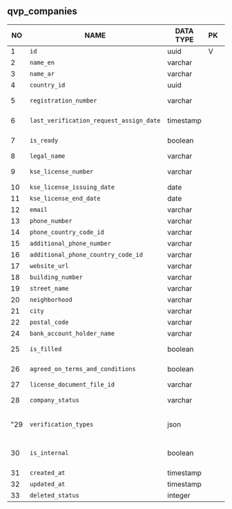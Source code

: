 
qvp_companies
----------------------------


NO | NAME | DATA TYPE | PK | FK | DESCRIPTION  | COMMENTS          
---|------|-----------|----|----|--------------|----------
1|`id` | uuid | V |  | autogenerated | 
2|`name_en` | varchar |  |  | Display name in English | 
3|`name_ar` | varchar |  |  | Display name in Arabic | 
4|`country_id` | uuid |  |  |  | 
5|`registration_number` | varchar |  |  | Tax (registration) number of the company in the country where it is registered | 
6|`last_verification_request_assign_date` | timestamp |  |  | Statistics: last (the latest) date when a verification request was assigned to this service provider | 
7|`is_ready` | boolean |  |  | TODO: what does 'ready' mean in this context? is_active? Show it in webapp? | no idea, TBH
8|`legal_name` | varchar |  |  | Legal name of the company | 
9|`kse_license_number` | varchar |  |  | A license issued by KSE to the company's own country to perform verification services? | 
10|`kse_license_issuing_date` | date |  |  |  | 
11|`kse_license_end_date` | date |  |  |  | 
12|`email` | varchar |  |  |  | 
13|`phone_number` | varchar |  |  | Phone number without country code | 
14|`phone_country_code_id` | varchar |  | [`phone_country_codes`](phone_country_codes.md) | Country code for phone_number | 
15|`additional_phone_number` | varchar |  |  | Additional telephone number | yes
16|`additional_phone_country_code_id` | varchar |  | [`phone_country_codes`](phone_country_codes.md) |  | 
17|`website_url` | varchar |  |  |  | 
18|`building_number` | varchar |  |  |  | 
19|`street_name` | varchar |  |  |  | 
20|`neighborhood` | varchar |  |  |  | 
21|`city` | varchar |  |  |  | 
22|`postal_code` | varchar |  |  |  | 
24|`bank_account_holder_name` | varchar |  |  | Company name as must be used in payment documents | 
25|`is_filled` | boolean |  |  | TODO: not sure what does that mean but there are records with both true and false, so probably it is still in use | No idea
26|`agreed_on_terms_and_conditions` | boolean |  |  | The service provider company has agreed on terms and conditions by Takamol | yes
27|`license_document_file_id` | varchar |  | [`file_storage`](file_storage.md) | A reference to a file that contains the company's license. | 
28|`company_status` | varchar |  |  | Current status of the company. One of: active, deactivated, suspended. | only these three
"29|`verification_types` | json |  |  | An array of one or more verification types that this company can do. The full set of possible types: [""employment"",""education"",""professionalCertificate"",""experience""] | "
30|`is_internal` | boolean |  |  | There are SPs considered as internal, thus belonging to Takamol holding. They can verify some specific requests, this bool is used to ensure the correct work of the Load balancer | 
31|`created_at` | timestamp |  |  |  | 
32|`updated_at` | timestamp |  |  |  | 
33|`deleted_status` | integer |  |  | 0 - active record, 1 - deleted record. | 
